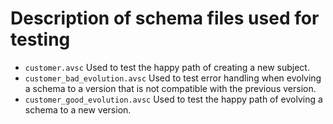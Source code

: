 # Description of schema files used for testing

- `customer.avsc` Used to test the happy path of creating a new subject.
- `customer_bad_evolution.avsc` Used to test error handling when evolving a schema to a version that
  is not compatible with the previous version.
- `customer_good_evolution.avsc` Used to test the happy path of evolving a schema to a new version.
